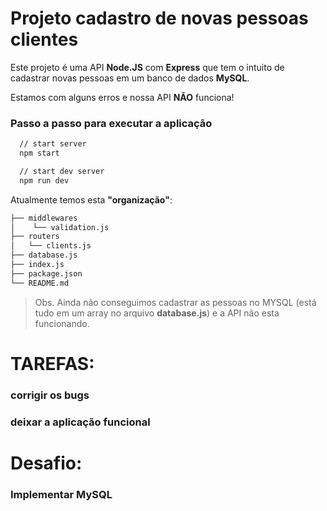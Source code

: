 # Projeto cadastro de novas pessoas clientes

Este projeto é uma API **Node.JS** com **Express** que tem o intuito de cadastrar novas pessoas em um banco de dados **MySQL**.


Estamos com alguns erros e nossa API **NÃO** funciona!

### Passo a passo para executar a aplicação
```bash
  // start server
  npm start

  // start dev server
  npm run dev
```

Atualmente temos esta **"organização"**:

```bash
├── middlewares
│    └── validation.js
├── routers
│   └── clients.js
├── database.js
├── index.js
├── package.json
└── README.md
```

> Obs. Ainda não conseguimos cadastrar as pessoas no MYSQL (está tudo em um array no arquivo **database.js**) e a API não esta funcionando.

# TAREFAS:

### corrigir os bugs

### deixar a aplicação funcional

# Desafio:

### Implementar MySQL
